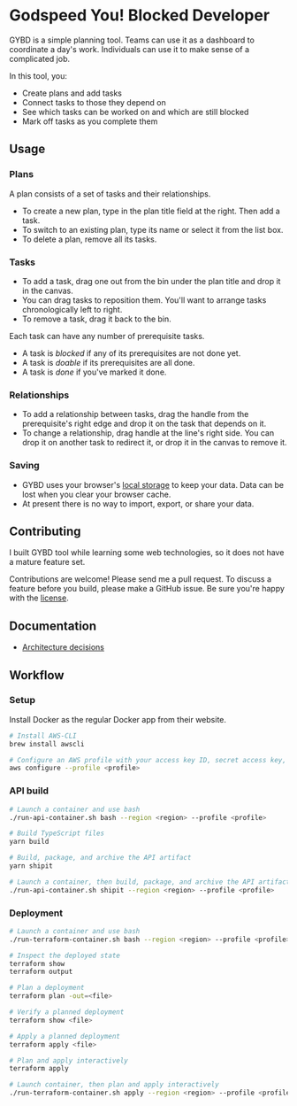 # Godspeed You! Blocked Developer

GYBD is a simple planning tool. Teams can use it as a dashboard to coordinate a day's work. Individuals can use it to make sense of a complicated job.

In this tool, you:

*   Create plans and add tasks
*   Connect tasks to those they depend on
*   See which tasks can be worked on and which are still blocked
*   Mark off tasks as you complete them

## Usage

### Plans

A plan consists of a set of tasks and their relationships.

*   To create a new plan, type in the plan title field at the right. Then add a task.
*   To switch to an existing plan, type its name or select it from the list box.
*   To delete a plan, remove all its tasks.

### Tasks

*   To add a task, drag one out from the bin under the plan title and drop it in the canvas.
*   You can drag tasks to reposition them. You'll want to arrange tasks chronologically left to right.
*   To remove a task, drag it back to the bin.

Each task can have any number of prerequisite tasks.

*   A task is _blocked_ if any of its prerequisites are not done yet.
*   A task is _doable_ if its prerequisites are all done.
*   A task is _done_ if you've marked it done.

### Relationships

*   To add a relationship between tasks, drag the handle from the prerequisite's right edge and drop it on the task that depends on it.
*   To change a relationship, drag handle at the line's right side. You can drop it on another task to redirect it, or drop it in the canvas to remove it.

### Saving

*   GYBD uses your browser's [local storage](https://en.wikipedia.org/wiki/Web_storage) to keep your data. Data can be lost when you clear your browser cache.
*   At present there is no way to import, export, or share your data.

## Contributing

I built GYBD tool while learning some web technologies, so it does not have a mature feature set.

Contributions are welcome! Please send me a pull request. To discuss a feature before you build, please make a GitHub issue. Be sure you're happy with the [license](LICENSE).

## Documentation

*   [Architecture decisions](docs/architecture)

## Workflow

### Setup

Install Docker as the regular Docker app from their website.

```bash
# Install AWS-CLI
brew install awscli

# Configure an AWS profile with your access key ID, secret access key, and region
aws configure --profile <profile>
```

### API build

```bash
# Launch a container and use bash
./run-api-container.sh bash --region <region> --profile <profile>

# Build TypeScript files
yarn build

# Build, package, and archive the API artifact
yarn shipit

# Launch a container, then build, package, and archive the API artifact
./run-api-container.sh shipit --region <region> --profile <profile>
```

### Deployment

```bash
# Launch a container and use bash
./run-terraform-container.sh bash --region <region> --profile <profile> --stage <stage>

# Inspect the deployed state
terraform show
terraform output

# Plan a deployment
terraform plan -out=<file>

# Verify a planned deployment
terraform show <file>

# Apply a planned deployment
terraform apply <file>

# Plan and apply interactively
terraform apply

# Launch container, then plan and apply interactively
./run-terraform-container.sh apply --region <region> --profile <profile> --stage <stage>
```
